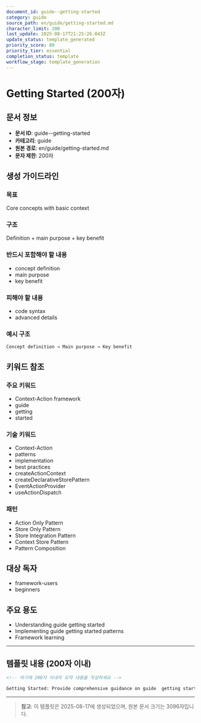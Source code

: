 ```yaml
---
document_id: guide--getting-started
category: guide
source_path: en/guide/getting-started.md
character_limit: 200
last_update: 2025-08-17T21:25:26.043Z
update_status: template_generated
priority_score: 80
priority_tier: essential
completion_status: template
workflow_stage: template_generation
---
```


# Getting Started (200자)

## 문서 정보
- **문서 ID**: guide--getting-started
- **카테고리**: guide
- **원본 경로**: en/guide/getting-started.md
- **문자 제한**: 200자

## 생성 가이드라인

### 목표
Core concepts with basic context

### 구조
Definition + main purpose + key benefit

### 반드시 포함해야 할 내용
- concept definition
- main purpose
- key benefit

### 피해야 할 내용  
- code syntax
- advanced details

### 예시 구조
```
Concept definition → Main purpose → Key benefit
```

## 키워드 참조

### 주요 키워드
- Context-Action framework
- guide
- getting
- started

### 기술 키워드
- Context-Action
- patterns
- implementation
- best practices
- createActionContext
- createDeclarativeStorePattern
- EventActionProvider
- useActionDispatch

### 패턴
- Action Only Pattern
- Store Only Pattern
- Store Integration Pattern
- Context Store Pattern
- Pattern Composition

## 대상 독자
- framework-users
- beginners

## 주요 용도
- Understanding guide  getting started
- Implementing guide  getting started patterns
- Framework learning

---

## 템플릿 내용 (200자 이내)

```markdown
<!-- 여기에 200자 이내의 요약 내용을 작성하세요 -->

Getting Started: Provide comprehensive guidance on guide  getting started의 핵심 개념과 Context-Action 프레임워크에서의 역할을 간단히 설명.
```

---

> **참고**: 이 템플릿은 2025-08-17에 생성되었으며, 
> 원본 문서 크기는 3096자입니다.

